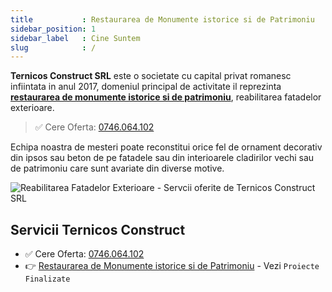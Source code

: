 ```yaml
---
title           : Restaurarea de Monumente istorice si de Patrimoniu
sidebar_position: 1
sidebar_label   : Cine Suntem
slug            : /
---
```

<!-- GOOGLE Stuff -->
<head>
    <meta name="google-site-verification" content="cJavSe96joR1F6zGeDzC3LloSsk37j6qZzVb0NY9pks" />
</head>

**Ternicos Construct SRL** este o societate cu capital privat romanesc infiintata in anul 2017, 
domeniul principal de activitate il reprezinta **[restaurarea de monumente istorice si de patrimoniu](https://ternicos-construct.ro/)**, reabilitarea fatadelor exterioare. 

> ✅ Cere Oferta: [0746.064.102](tel:0746064102)  

Echipa noastra de mesteri poate reconstitui orice fel de ornament decorativ din ipsos sau beton de pe fatadele sau din interioarele cladirilor vechi sau de patrimoniu care sunt avariate din diverse motive.

![Reabilitarea Fatadelor Exterioare - Servcii oferite de Ternicos Construct SRL](https://github-production-user-asset-6210df.s3.amazonaws.com/50270662/267092166-f5ef825e-770e-4e43-b46e-5ad901fd0bbe.png)

## Servicii Ternicos Construct

- ✅ Cere Oferta: [0746.064.102](tel:0746064102)
- 👉 [Restaurarea de Monumente istorice si de Patrimoniu](https://ternicos-construct.ro/) - Vezi `Proiecte Finalizate`
